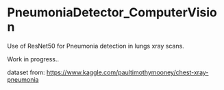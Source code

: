 # PneumoniaDetector_ComputerVision

Use of ResNet50 for Pneumonia detection in lungs xray scans.

Work in progress..

dataset from: https://www.kaggle.com/paultimothymooney/chest-xray-pneumonia
